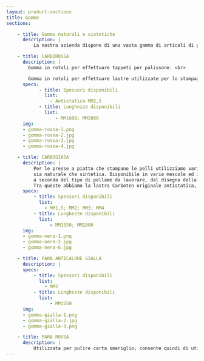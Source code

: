```yaml
---
layout: product-sections
title: Gomme
sections:

    - title: Gomme naturali e sintetiche
      description: |
          La nostra azienda dispone di una vasta gamma di articoli di gomma utilizzata nel settore della conceria.

    - title: CARBOROSSA
      description: |
        Gomma in rotoli per effettuare tappeti per palissone. <br>

        Gomma in rotoli per effettuare lastre utilizzate per lo stampaggio delle pelli in modo da poter proteggere il feltro e per creare effetti di stampa particolari.
      specs:
            - title: Spessori disponibili
              list:
                - Antistatica MM2,5
            - title: Lunghezze disponibili
              list:
                  - MM1600; MM2000
      img:
      - gomma-rossa-1.png
      - gomma-rossa-2.jpg
      - gomma-rossa-3.jpg
      - gomma-rossa-4.jpg

    - title: CARBOGIASA
      description: |
          Per le presse a piatto che stampano le pelli utilizziamo varie tipologie di gomma,
          sia naturale che sintetica. Disponibile in varie mescole ed in vari spessori,
          a seconda del tipo di pellame da lavorare, dal disegno della piastra, secondo le esigenze del Cliente.
          Tra queste abbiamo la lastra Carboten originale antistatica, anticalore ed anti solvente, resistente a temperature e pressioni elevate.
      specs:
          - title: Spessori disponibili
            list:
              - MM1,5; MM2; MM3; MM4
          - title: Lunghezze disponibili
            list:
                - MM1550; MM1800
      img:
      - gomma-nera-1.png
      - gomma-nera-2.jpg
      - gomma-nera-6.jpg

    - title: PARA ANTICALORE GIALLA
      description: |
      specs:
          - title: Spessori disponibili
            list:
              - MM2
          - title: Lunghezze disponibili
            list:
                - MM1550
      img:
      - gomma-gialla-1.png
      - gomma-gialla-2.jpg
      - gomma-gialla-3.png

    - title: PARA ROSSA
      description: |
          Utilizzata per pulire carta smeriglio; consente quindi di utilizzare meno taglio di carta smeriglio.
---
```


